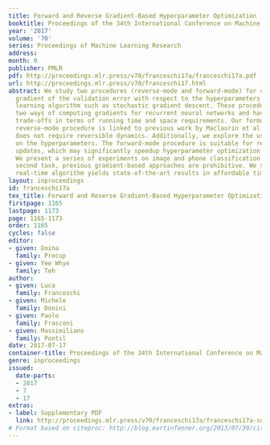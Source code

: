 ```yaml
---
title: Forward and Reverse Gradient-Based Hyperparameter Optimization
booktitle: Proceedings of the 34th International Conference on Machine Learning
year: '2017'
volume: '70'
series: Proceedings of Machine Learning Research
address: 
month: 0
publisher: PMLR
pdf: http://proceedings.mlr.press/v70/franceschi17a/franceschi17a.pdf
url: http://proceedings.mlr.press/v70/franceschi17.html
abstract: We study two procedures (reverse-mode and forward-mode) for computing the
  gradient of the validation error with respect to the hyperparameters of any iterative
  learning algorithm such as stochastic gradient descent. These procedures mirror
  two ways of computing gradients for recurrent neural networks and have different
  trade-offs in terms of running time and space requirements. Our formulation of the
  reverse-mode procedure is linked to previous work by Maclaurin et al (2015) but
  does not require reversible dynamics. Additionally, we explore the use of constraints
  on the hyperparameters. The forward-mode procedure is suitable for real-time hyperparameter
  updates, which may significantly speedup hyperparameter optimization on large datasets.
  We present a series of experiments on image and phone classification tasks. In the
  second task, previous gradient-based approaches are prohibitive. We show that our
  real-time algorithm yields state-of-the-art results in affordable time.
layout: inproceedings
id: franceschi17a
tex_title: Forward and Reverse Gradient-Based Hyperparameter Optimization
firstpage: 1165
lastpage: 1173
page: 1165-1173
order: 1165
cycles: false
editor:
- given: Doina
  family: Precup
- given: Yee Whye
  family: Teh
author:
- given: Luca
  family: Franceschi
- given: Michele
  family: Donini
- given: Paolo
  family: Frasconi
- given: Massimiliano
  family: Pontil
date: 2017-07-17
container-title: Proceedings of the 34th International Conference on Machine Learning
genre: inproceedings
issued:
  date-parts:
  - 2017
  - 7
  - 17
extras:
- label: Supplementary PDF
  link: http://proceedings.mlr.press/v70/franceschi17a/franceschi17a-supp.pdf
# Format based on citeproc: http://blog.martinfenner.org/2013/07/30/citeproc-yaml-for-bibliographies/
---
```

